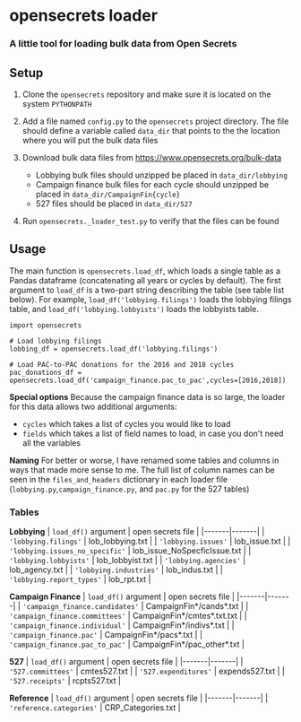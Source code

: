 # opensecrets loader

### A little tool for loading bulk data from Open Secrets


## Setup

1. Clone the `opensecrets` repository and make sure it is located on the system `PYTHONPATH`
2. Add a file named `config.py` to the `opensecrets` project directory. The file should define a variable called `data_dir` that points to the the location where you will put the bulk data files
3. Download bulk data files from https://www.opensecrets.org/bulk-data

    - Lobbying bulk files should unzipped be placed in `data_dir/lobbying`
    - Campaign finance bulk files for each cycle should unzipped be placed in `data_dir/CampaignFin{cycle}`
    - 527 files should be placed in `data_dir/527`
4. Run `opensecrets._loader_test.py` to verify that the files can be found


## Usage

The main function is `opensecrets.load_df`, which loads a single table as a Pandas dataframe (concatenating all years or cycles by default). The first argument to `load_df` is a two-part string describing the table (see table list below). For example, `load_df('lobbying.filings')` loads the lobbying filings table, and `load_df('lobbying.lobbyists')` loads the lobbyists table.

```{python}
import opensecrets

# Load lobbying filings
lobbing_df = opensecrets.load_df('lobbying.filings')

# Load PAC-to-PAC donations for the 2016 and 2018 cycles
pac_donations_df = opensecrets.load_df('campaign_finance.pac_to_pac',cycles=[2016,2018])

```
**Special options**
Because the campaign finance data is so large, the loader for this data allows two additional arguments:

- `cycles` which takes a list of cycles you would like to load
- `fields` which takes a list of field names to load, in case you don't need all the variables

**Naming**
For better or worse, I have renamed some tables and columns in ways that made more sense to me. The full list of column names can be seen in the `files_and_headers` dictionary in each loader file (`lobbying.py`,`campaign_finance.py`, and `pac.py` for the 527 tables)

### Tables

**Lobbying**
| `load_df()` argument | open secrets file |
|-------|-------|
| `'lobbying.filings'`            | lob_lobbying.txt |
| `'lobbying.issues'`             | lob_issue.txt |
| `'lobbying.issues_no_specific'` | lob_issue_NoSpecficIssue.txt |
| `'lobbying.lobbyists'`          | lob_lobbyist.txt |
| `'lobbying.agencies'`           | lob_agency.txt |
| `'lobbying.industries'`         | lob_indus.txt |
| `'lobbying.report_types'`       | lob_rpt.txt |

**Campaign Finance**
| `load_df()` argument | open secrets file |
|-------|-------|
| `'campaign_finance.candidates'` | CampaignFin*/cands*.txt |
| `'campaign_finance.committees'` | CampaignFin*/cmtes*.txt.txt |
| `'campaign_finance.individual'` | CampaignFin*/indivs*.txt |
| `'campaign_finance.pac'`        | CampaignFin*/pacs*.txt |
| `'campaign_finance.pac_to_pac'` | CampaignFin*/pac_other*.txt |

**527**
| `load_df()` argument | open secrets file |
|-------|-------|
| `'527.committees'`      | cmtes527.txt |
| `'527.expenditures'`    | expends527.txt |
| `'527.receipts'`        | rcpts527.txt |

**Reference**
| `load_df()` argument | open secrets file |
|-------|-------|
| `'reference.categories'`      | CRP_Categories.txt |

